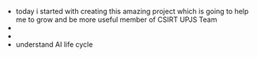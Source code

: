 - today i started with creating this amazing project which is going to help me to grow and be more useful member of CSIRT UPJS Team
-
-
- understand AI life cycle